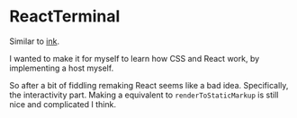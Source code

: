 # ReactTerminal

Similar to [ink](https://github.com/vadimdemedes/ink).

I wanted to make it for myself to learn how CSS and React work, by implementing a host myself. 

So after a bit of fiddling remaking React seems like a bad idea. 
Specifically, the interactivity part.
Making a equivalent to `renderToStaticMarkup` is still nice and complicated I think.
